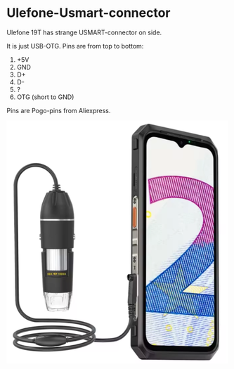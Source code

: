 # Ulefone-Usmart-connector
Ulefone 19T has strange USMART-connector on side.

It is just USB-OTG. Pins are from top to bottom:

1. +5V
2. GND 
3. D+
4. D-
5. ?
6. OTG (short to GND)

Pins are Pogo-pins from Aliexpress.

<img src=kuva.png>
